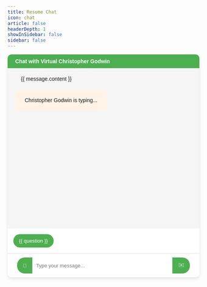 ```yaml
---
title: Resume Chat
icon: chat
article: false
headerDepth: 1
showInSidebar: false
sidebar: false
---
```

<div class="chat-container">
  <div class="chat-header">
    Chat with Virtual Christopher Godwin
  </div>
  <div class="chat-box">
    <div v-for="message in messages" :key="message.id" :class="`message ${message.type}`">
      <div class="message-content">
        {{ message.content }}
      </div>
    </div>
    <div v-if="isTyping" class="message bot">  <!-- Typing indicator -->
      <div class="message-content">
        Christopher Godwin is typing...
      </div>
    </div>
  </div>
  <div class="suggested-questions">
 <button
      v-for="(question, index) in suggestedQuestions"
      :key="index"
      @click="useSuggestion(question)"
      :data-tooltip="question" >
      {{ question }}
    </button>
  </div>
  <div class="input-box">
    <button class="left" @click="clearChat" title="Clear Chat">
      🧹
    </button>
    <input v-model="userInput" @keyup.enter="sendMessage" placeholder="Type your message..." />
    <button class="right" @click="sendMessage">
      ✉️
    </button>
  </div>
</div>

<script>
export default {
  data() {
    return {
      userInput: '',
      messages: [],
      messageId: 0,
      suggestedQuestions: [
        "Tell me about a project where you used Kubernetes and its impact.",
        "What's your ideal work culture, and how have you contributed to team culture before?",
        "How does the role of Manager fit your career goals?",
        "Share a tough challenge you've faced at work and how you handled it.",
        "Describe a time you explained a complex topic to someone unfamiliar. How did you ensure clarity?",
      ],
      isTyping: false,
      previous_conversation: "\n",
      greeting: "Hi, My name is Christopher Godwin and I'd be happy to answer any resume and interview related questions.",
    };
  },
  computed: {
    previousConversation() {
      return this.messages.map(message => `${message.type === 'user' ? "user's question" : "Christopher Godwin's answer"}: ${message.content}`).join('\n');
    }
  },
  mounted() {
    this.previous_conversation = "Christopher Godwin: "+this.greeting+"\n\n";
    fetch('https://backend.cgodwin.io/healthcheck', {
      method: 'GET',
      headers: {
        'Content-Type': 'application/json',
      }})
    .then((response) => response.json())
    .then((data) => {
      this.isTyping = true;
      this.messages.push({
        id: this.messageId++,
        content: this.greeting,
        type: 'bot',
      });
      this.isTyping = false;
      this.scrollToBottom();
      this.fetchSuggestions();
    })
    .catch((error) => {
      this.isTyping = false;
      console.error('Error:', error);
      this.scrollToBottom();
    });
    fetch('https://backend.cgodwin.io/suggestions', {
      method: 'POST',
      headers: {
        'Content-Type': 'application/json',
      },
      body: JSON.stringify({
        previous_conversation: this.previous_conversation
      }),
    })
    .then(response => response.json())
    .then(data => {
      this.suggestedQuestions = data.questions.map(questionObj => questionObj.question);
    })
    .catch(error => {
      console.error('Error:', error);
    });
  },
  methods: {
    sendMessage() {
      this.playNotificationSound();
      if (this.userInput.trim() === '') return;
      this.isTyping = true;
      this.messages.push({
        id: this.messageId++,
        content: this.userInput,
        type: 'user',
      });
      this.previous_conversation += "User: "+this.userInput+"\n\n";
      
      fetch('https://backend.cgodwin.io/ask', {
        method: 'POST',
        headers: {
          'Content-Type': 'application/json',
        },
        body: JSON.stringify({
          question: this.userInput,
          previous_conversation: this.previous_conversation
        }),
      })
        .then((response) => response.json())
        .then((data) => {
            this.previous_conversation += "Christopher Godwin: "+data.response+"\n\n";
            this.messages.push({
              id: this.messageId++,
              content: data.response,
              type: 'bot',
            });
          this.isTyping = false;
          this.scrollToBottom();
          this.playNotificationSound();
          this.fetchSuggestions();
        })
        .catch((error) => {
          this.isTyping = false;
          console.error('Error:', error);
          this.messages.push({
            id: this.messageId++,
            content: 'Error communicating with the backend.',
            type: 'error',
          });
          this.scrollToBottom();
        });

      this.userInput = '';
      this.scrollToBottom();
      console.log(this.previous_conversation)
    },
    playNotificationSound() {
      const audio = new Audio('https://cgodwin.io/toys/notif.mp3');
      audio.play();
    },
    scrollToBottom() {
      this.$nextTick(() => {
        const chatBox = document.querySelector('.chat-box');
        chatBox.scrollTop = chatBox.scrollHeight;
      });
    },
    fetchSuggestions() {
      fetch('https://backend.cgodwin.io/suggestions', {
        method: 'POST',
        headers: {
          'Content-Type': 'application/json',
        },
        body: JSON.stringify({
          previous_conversation: this.previous_conversation
        }),
      })
        .then(response => response.json())
        .then(data => {
          this.suggestedQuestions = data.questions.map(questionObj => questionObj.question);
        })
        .catch(error => {
          console.error('Error:', error);
        });
    },
    clearChat() {
      this.messages = [];
    },
    useSuggestion(question) {
      this.userInput = question;
      this.sendMessage();
    },
  },
};
</script>

<style scoped>
/* ... your existing styles ... */
.suggested-questions {
  margin: 1em 0;
}
.suggested-questions button {
  margin-right: 0.5em;
}
</style>


<style scoped>
.chat-container {
  min-width: 100%;
  height: fit-content;
  border-radius: 10px;
  box-shadow: 0 4px 8px rgba(0, 0, 0, 0.1);
  overflow: hidden;
  font-family: 'Arial', sans-serif;
  position: relative;
}

.suggested-questions{
  padding: 10px;
  background-color: white;
  margin: 0px;
  border: 0px 0px 1px 0px solid #4caf50;
}

.suggested-questions button {
  background-color: #4CAF50;  /* Green background */
  color: white;  /* White text */
  border: none;  /* No border */
  padding: 10px 15px;  /* Padding */
  margin: 5px 5px;  /* Margin for spacing between buttons */
  border-radius: 20px;  /* Rounded corners */
  cursor: pointer;  /* Hand cursor on hover */
  transition: background-color 0.3s;  /* Transition effect on hover */
  white-space: nowrap;  /* Prevent text wrapping */
  overflow: hidden;  /* Hide overflow */
  text-overflow: ellipsis;  /* Show ellipsis for overflow */
  max-width: 200px;  /* Set max width */
  position: relative;  /* Relative positioning for tooltip */
}

.suggested-questions button:hover {
  background-color: #45a049;  /* Darker green background on hover */
}

.suggested-questions button:hover::after {
    content: attr(data-tooltip);  /* Get tooltip text from data-tooltip attribute */
    position: absolute;  /* Absolute positioning */
    left: 100%;  /* Position to the right of the button */
    top: 0;  /* Align with the top of the button */
    white-space: pre;  /* Preserve whitespace in the tooltip */
    background-color: #4CAF50;  /* Background color */
    color: white;  /* Text color */
    padding: 10px;  /* Padding */
    border-radius: 5px;  /* Rounded corners */
    z-index: 1;  /* Bring to the front */
}

.chat-header {
  background-color: #4CAF50;
  color: white;
  padding: 10px 20px;
  font-weight: bold;
}

.chat-box {
  height: 400px;
  overflow-y: auto;
  padding: 10px 20px;
  background-color: #f5f5f5;
}

.input-box {
  display: flex;
  padding: 10px 20px;
  background-color: #fff;
  border-top: 1px solid #ddd;
}

.input-box input {
  flex-grow: 1;
  padding: 10px;
  border: none;
  border-radius: 0px 0 0 0px;
  outline: none;
}

.input-box button.left {
  background-color: #4CAF50;
  color: white;
  border: none;
  padding: 10px 15px;
  border-radius: 20px 0px 0px 20px;
  cursor: pointer;
  transition: background-color 0.3s;
  margin-left: 5px; /* Added margin for spacing between buttons */
}

.input-box button.right {
  background-color: #4CAF50;
  color: white;
  border: none;
  padding: 10px 15px;
  border-radius: 0px 20px 20px 0px;
  cursor: pointer;
  transition: background-color 0.3s;
  margin-right: 5px; /* Added margin for spacing between buttons */
}

.input-box button:hover {
  background-color: #45a049;
}

.message {
  padding: 10px;
  margin: 10px 0;
  border-radius: 10px;
  width: fit-content;
  max-width: 75% !important;
  min-width: 25% !important;
}

.message-content {
  padding: 10px 15px;
  border-radius: 10px;
}

.message.user {
  background-color: #e6f7ff;
  margin-left: auto;
}

.message.bot {
  background-color: #fff2e6;
  margin-right: auto;
}

.message.error {
  background-color: #ffe6e6;
  text-align: center;
}
</style>